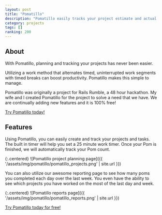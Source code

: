 ```yaml
---
layout: post
title: "Pomatillo"
description: "Pomatillo easily tracks your project estimate and actual pomodoros. Build for Rails Rumble 2014"
category: projects
tags: []
ranking: 200
---
```


## About
With Pomatillo, planning and tracking your projects has never been easier.

Utilizing a work method that alternates timed, uninterrupted work segments with timed breaks can boost productivity. Pomatillo makes this simple to manage.

Pomatillo was originally a project for Rails Rumble, a 48 hour hackathon.  My wife and I created Pomatillo for the project to solve a need that we have.  We are continually adding new features and it is 100% free!

[Try Pomatillo today!](https://pomatillo.com)

## Features
Using Pomatillo, you can easily create and track your projects and tasks. The built in timer will help you set a 25 minute work timer. Once your Pom is finished, we will automatically track your Pom count.

{:.centered}
![Pomatillo project planning page]({{ '/assets/img/pomatillo/pomatillo_projects.png' | site.url }})

You can also utilize our awesome reporting page to see how many poms you completed each day over the last week. You even have the ability to see which projects you have worked on the most of the last day and week.

{:.centered}
![Pomatillo reports page]({{ '/assets/img/pomatillo/pomatillo_reports.png' | site.url }})

[Try Pomatillo today for free!](https://pomatillo.com)

